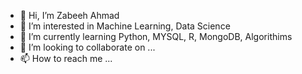 - 👋 Hi, I’m Zabeeh Ahmad
- 👀 I’m interested in Machine Learning, Data Science
- 🌱 I’m currently learning Python, MYSQL, R, MongoDB, Algorithims
- 💞️ I’m looking to collaborate on ...
- 📫 How to reach me ...

<!---
zabeehahmad/zabeehahmad is a ✨ special ✨ repository because its `README.md` (this file) appears on your GitHub profile.
You can click the Preview link to take a look at your changes.
--->
